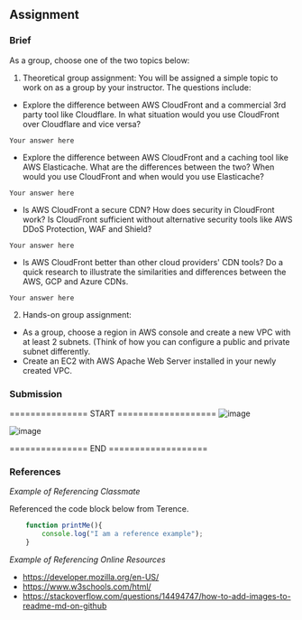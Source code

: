 ## Assignment

### Brief

As a group, choose one of the two topics below:
1. Theoretical group assignment:
You will be assigned a simple topic to work on as a group by your instructor. The questions include:

- Explore the difference between AWS CloudFront and a commercial 3rd party tool like Cloudflare. In what situation would you use CloudFront over Cloudflare and vice versa?

```
Your answer here
```

- Explore the difference between AWS CloudFront and a caching tool like AWS Elasticache. What are the differences between the two? When would you use CloudFront and when would you use Elasticache?


```
Your answer here
```

- Is AWS CloudFront a secure CDN? How does security in CloudFront work? Is CloudFront sufficient without alternative security tools like AWS DDoS Protection, WAF and Shield?


```
Your answer here
```

- Is AWS CloudFront better than other cloud providers' CDN tools? Do a quick research to illustrate the similarities and differences between the AWS, GCP and Azure CDNs.


```
Your answer here
```

2. Hands-on group assignment:
- As a group, choose a region in AWS console and create a new VPC with at least 2 subnets. (Think of how you can configure a public and private subnet differently.
- Create an EC2 with AWS Apache Web Server installed in your newly created VPC.

### Submission 
=============== START ===================
![image](https://github.com/user-attachments/assets/e83ba8e4-8296-46a2-b9f6-a1f1b3c7f073)

![image](https://github.com/user-attachments/assets/c3cc76a1-6a9f-4eb3-9064-c984893eb11a)


=============== END ===================
### References

_Example of Referencing Classmate_

Referenced the code block below from Terence.
```js
    function printMe(){
        console.log("I am a reference example");
    }
```

_Example of Referencing Online Resources_

- https://developer.mozilla.org/en-US/
- https://www.w3schools.com/html/
- https://stackoverflow.com/questions/14494747/how-to-add-images-to-readme-md-on-github



